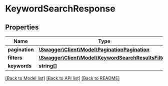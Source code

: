 # KeywordSearchResponse

## Properties
Name | Type | Description | Notes
------------ | ------------- | ------------- | -------------
**pagination** | [**\Swagger\Client\Model\PaginationPagination**](PaginationPagination.md) |  | 
**filters** | [**\Swagger\Client\Model\KeywordSearchResultsFilters**](KeywordSearchResultsFilters.md) |  | [optional] 
**keywords** | **string[]** |  | [optional] 

[[Back to Model list]](../README.md#documentation-for-models) [[Back to API list]](../README.md#documentation-for-api-endpoints) [[Back to README]](../README.md)


